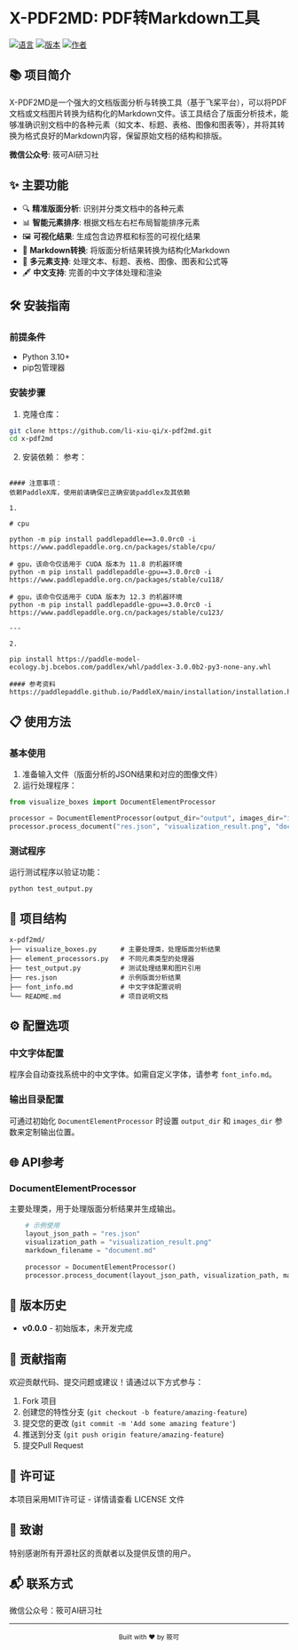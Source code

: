 # X-PDF2MD: PDF转Markdown工具

[![语言](https://img.shields.io/badge/语言-Python-blue)]()
[![版本](https://img.shields.io/badge/版本-0.0.0-brightgreen)]()
[![作者](https://img.shields.io/badge/作者-筱可-orange)]()

## 📚 项目简介

X-PDF2MD是一个强大的文档版面分析与转换工具（基于飞桨平台），可以将PDF文档或文档图片转换为结构化的Markdown文件。该工具结合了版面分析技术，能够准确识别文档中的各种元素（如文本、标题、表格、图像和图表等），并将其转换为格式良好的Markdown内容，保留原始文档的结构和排版。

**微信公众号**: 筱可AI研习社

## ✨ 主要功能

- 🔍 **精准版面分析**: 识别并分类文档中的各种元素
- 📊 **智能元素排序**: 根据文档左右栏布局智能排序元素
- 🖼️ **可视化结果**: 生成包含边界框和标签的可视化结果
- 📝 **Markdown转换**: 将版面分析结果转换为结构化Markdown
- 🔄 **多元素支持**: 处理文本、标题、表格、图像、图表和公式等
- 🖋️ **中文支持**: 完善的中文字体处理和渲染

## 🛠️ 安装指南

### 前提条件

- Python 3.10+
- pip包管理器

### 安装步骤

1. 克隆仓库：

```bash
git clone https://github.com/li-xiu-qi/x-pdf2md.git
cd x-pdf2md
```

2. 安装依赖：
参考：
```

#### 注意事项：
依赖PaddleX库，使用前请确保已正确安装paddlex及其依赖

1.

# cpu

python -m pip install paddlepaddle==3.0.0rc0 -i https://www.paddlepaddle.org.cn/packages/stable/cpu/

# gpu，该命令仅适用于 CUDA 版本为 11.8 的机器环境
python -m pip install paddlepaddle-gpu==3.0.0rc0 -i https://www.paddlepaddle.org.cn/packages/stable/cu118/

# gpu，该命令仅适用于 CUDA 版本为 12.3 的机器环境
python -m pip install paddlepaddle-gpu==3.0.0rc0 -i https://www.paddlepaddle.org.cn/packages/stable/cu123/

---

2. 

pip install https://paddle-model-ecology.bj.bcebos.com/paddlex/whl/paddlex-3.0.0b2-py3-none-any.whl

#### 参考资料
https://paddlepaddle.github.io/PaddleX/main/installation/installation.html#1

```
<!-- ```bash
pip install -r requirements.txt
``` -->

## 📋 使用方法

### 基本使用

1. 准备输入文件（版面分析的JSON结果和对应的图像文件）
2. 运行处理程序：

```python
from visualize_boxes import DocumentElementProcessor

processor = DocumentElementProcessor(output_dir="output", images_dir="images")
processor.process_document("res.json", "visualization_result.png", "document.md")
```

### 测试程序

运行测试程序以验证功能：

```bash
python test_output.py
```

## 📁 项目结构

```
x-pdf2md/
├── visualize_boxes.py      # 主要处理类，处理版面分析结果
├── element_processors.py   # 不同元素类型的处理器
├── test_output.py          # 测试处理结果和图片引用
├── res.json                # 示例版面分析结果
├── font_info.md            # 中文字体配置说明
└── README.md               # 项目说明文档
```

## ⚙️ 配置选项

### 中文字体配置

程序会自动查找系统中的中文字体。如需自定义字体，请参考 `font_info.md`。

### 输出目录配置

可通过初始化 `DocumentElementProcessor` 时设置 `output_dir` 和 `images_dir` 参数来定制输出位置。

## 🌐 API参考

### DocumentElementProcessor

主要处理类，用于处理版面分析结果并生成输出。

```python
    # 示例使用
    layout_json_path = "res.json"
    visualization_path = "visualization_result.png"
    markdown_filename = "document.md"
    
    processor = DocumentElementProcessor()
    processor.process_document(layout_json_path, visualization_path, markdown_filename)

```

## 🔄 版本历史

- **v0.0.0** - 初始版本，未开发完成

## 👥 贡献指南

欢迎贡献代码、提交问题或建议！请通过以下方式参与：

1. Fork 项目
2. 创建您的特性分支 (`git checkout -b feature/amazing-feature`)
3. 提交您的更改 (`git commit -m 'Add some amazing feature'`)
4. 推送到分支 (`git push origin feature/amazing-feature`)
5. 提交Pull Request

## 📄 许可证

本项目采用MIT许可证 - 详情请查看 LICENSE 文件

## 🙏 致谢

特别感谢所有开源社区的贡献者以及提供反馈的用户。

## 📬 联系方式

微信公众号：筱可AI研习社

---

<div align="center">
    <sub>Built with ❤️ by 筱可</sub>
</div>
